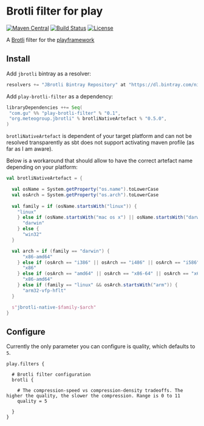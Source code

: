 # Brotli filter for play

[![Maven Central](https://maven-badges.herokuapp.com/maven-central/com.gu/play-brotli-filter_2.11/badge.svg)](https://maven-badges.herokuapp.com/maven-central/com.gu/play-brotli-filter_2.11) [![Build Status](https://travis-ci.org/guardian/play-brotli-filter.svg?branch=master)](https://travis-ci.org/guardian/play-brotli-filter) [![License](https://img.shields.io/:license-Apache%202.0-blue.svg)](http://www.apache.org/licenses/LICENSE-2.0)

A [Brotli](https://opensource.googleblog.com/2015/09/introducing-brotli-new-compression.html) filter for the [playframework](https://www.playframework.com/)


## Install

Add `jbrotli` bintray as a resolver:

```scala
resolvers += "JBrotli Bintray Repository" at "https://dl.bintray.com/nitram509/jbrotli/"
```

Add `play-brotli-filter` as a dependency:

```scala
libraryDependencies ++= Seq(
 "com.gu" %% "play-brotli-filter" % "0.1",
 "org.meteogroup.jbrotli" % brotliNativeArtefact % "0.5.0",
)
```

`brotliNativeArtefact` is dependent of your target platform and can not be resolved transparently as
sbt does not support activating maven profile (as far as I am aware).

Below is a workaround that should allow to have the correct artefact name depending on your platform:

```scala
val brotliNativeArtefact = {

  val osName = System.getProperty("os.name").toLowerCase
  val osArch = System.getProperty("os.arch").toLowerCase
  
  val family = if (osName.startsWith("linux")) {
    "linux"
    } else if (osName.startsWith("mac os x") || osName.startsWith("darwin")) {
      "darwin"
    } else {
      "win32"
  }

  val arch = if (family == "darwin") {
      "x86-amd64"
    } else if (osArch == "i386" || osArch == "i486" || osArch == "i586" || osArch == "i686") {
      "x86"
    } else if (osArch == "amd64" || osArch == "x86-64" || osArch == "x64") {
      "x86-amd64"
    } else if (family == "linux" && osArch.startsWith("arm")) {
      "arm32-vfp-hflt"
  }

  s"jbrotli-native-$family-$arch"
}
```

## Configure

Currently the only parameter you can configure is quality, which defaults to `5`.

```
play.filters {

  # Brotli filter configuration
  brotli {

    # The compression-speed vs compression-density tradeoffs. The higher the quality, the slower the compression. Range is 0 to 11
    quality = 5

  }
}
```
